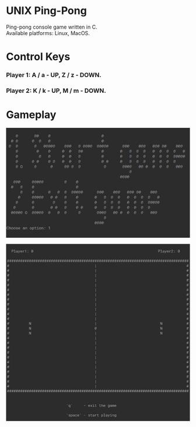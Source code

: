 # UNIX Ping-Pong
Ping-pong console game written in C.</br>
Available platforms: Linux, MacOS.

# Control Keys
### Player 1: A / a - UP, Z / z - DOWN.</br>
### Player 2: K / k - UP, M / m - DOWN.</br>

# Gameplay

![game-intro](assets/game-intro.jpg)

![game-field](assets/game-field.jpg)
